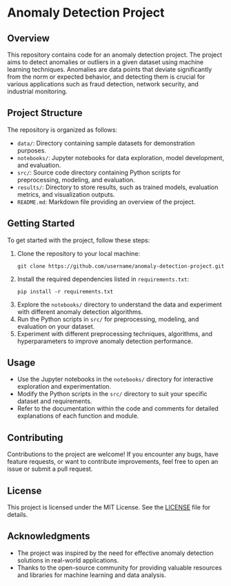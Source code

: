 # Anomaly Detection Project

## Overview
This repository contains code for an anomaly detection project. The project aims to detect anomalies or outliers in a given dataset using machine learning techniques. Anomalies are data points that deviate significantly from the norm or expected behavior, and detecting them is crucial for various applications such as fraud detection, network security, and industrial monitoring.

## Project Structure
The repository is organized as follows:
- `data/`: Directory containing sample datasets for demonstration purposes.
- `notebooks/`: Jupyter notebooks for data exploration, model development, and evaluation.
- `src/`: Source code directory containing Python scripts for preprocessing, modeling, and evaluation.
- `results/`: Directory to store results, such as trained models, evaluation metrics, and visualization outputs.
- `README.md`: Markdown file providing an overview of the project.

## Getting Started
To get started with the project, follow these steps:
1. Clone the repository to your local machine:
   ```
   git clone https://github.com/username/anomaly-detection-project.git
   ```
2. Install the required dependencies listed in `requirements.txt`:
   ```
   pip install -r requirements.txt
   ```
3. Explore the `notebooks/` directory to understand the data and experiment with different anomaly detection algorithms.
4. Run the Python scripts in `src/` for preprocessing, modeling, and evaluation on your dataset.
5. Experiment with different preprocessing techniques, algorithms, and hyperparameters to improve anomaly detection performance.

## Usage
- Use the Jupyter notebooks in the `notebooks/` directory for interactive exploration and experimentation.
- Modify the Python scripts in the `src/` directory to suit your specific dataset and requirements.
- Refer to the documentation within the code and comments for detailed explanations of each function and module.

## Contributing
Contributions to the project are welcome! If you encounter any bugs, have feature requests, or want to contribute improvements, feel free to open an issue or submit a pull request.

## License
This project is licensed under the MIT License. See the [LICENSE](LICENSE) file for details.

## Acknowledgments
- The project was inspired by the need for effective anomaly detection solutions in real-world applications.
- Thanks to the open-source community for providing valuable resources and libraries for machine learning and data analysis.
